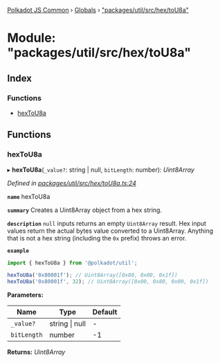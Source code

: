 [Polkadot JS Common](../README.md) › [Globals](../globals.md) › ["packages/util/src/hex/toU8a"](_packages_util_src_hex_tou8a_.md)

# Module: "packages/util/src/hex/toU8a"

## Index

### Functions

* [hexToU8a](_packages_util_src_hex_tou8a_.md#hextou8a)

## Functions

###  hexToU8a

▸ **hexToU8a**(`_value?`: string | null, `bitLength`: number): *Uint8Array*

*Defined in [packages/util/src/hex/toU8a.ts:24](https://github.com/polkadot-js/common/blob/e487d0a4/packages/util/src/hex/toU8a.ts#L24)*

**`name`** hexToU8a

**`summary`** Creates a Uint8Array object from a hex string.

**`description`** 
`null` inputs returns an empty `Uint8Array` result. Hex input values return the actual bytes value converted to a Uint8Array. Anything that is not a hex string (including the `0x` prefix) throws an error.

**`example`** 
<BR>

```javascript
import { hexToU8a } from '@polkadot/util';

hexToU8a('0x80001f'); // Uint8Array([0x80, 0x00, 0x1f])
hexToU8a('0x80001f', 32); // Uint8Array([0x00, 0x80, 0x00, 0x1f])
```

**Parameters:**

Name | Type | Default |
------ | ------ | ------ |
`_value?` | string &#124; null | - |
`bitLength` | number | -1 |

**Returns:** *Uint8Array*
